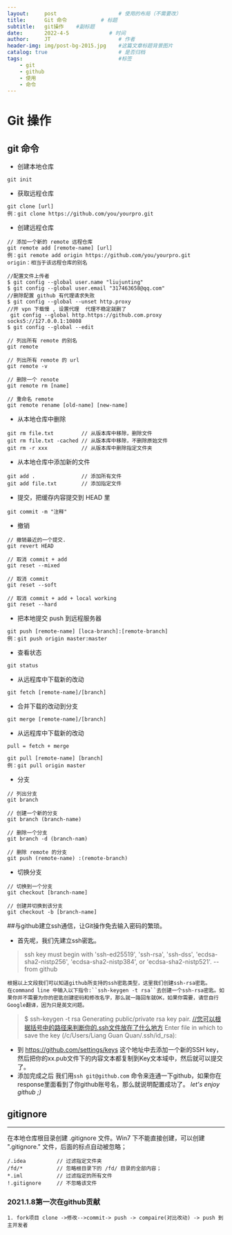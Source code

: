 ```yaml
---
layout:     post                    # 使用的布局（不需要改）
title:      Git 命令           # 标题 
subtitle:   git操作	 #副标题
date:       2022-4-5             # 时间
author:     JT                      # 作者
header-img: img/post-bg-2015.jpg    #这篇文章标题背景图片
catalog: true                       # 是否归档
tags:                               #标签
    - git 
    - github
    - 使用
    - 命令
---
```



# Git 操作

## git 命令

- 创建本地仓库

```
git init
```

- 获取远程仓库

```
git clone [url]
例：git clone https://github.com/you/yourpro.git
```

- 创建远程仓库

```
// 添加一个新的 remote 远程仓库
git remote add [remote-name] [url]
例：git remote add origin https://github.com/you/yourpro.git
origin：相当于该远程仓库的别名

//配置文件上传者
$ git config --global user.name "liujunting"
$ git config --global user.email "317463658@qq.com"
//删除配置 github 有代理请求失败
$ git config --global --unset http.proxy
//开 vpn 下载慢 , 设置代理  代理不稳定就删了
 git config --global http.https://github.com.proxy socks5://127.0.0.1:10808
$ git config --global --edit

// 列出所有 remote 的别名
git remote

// 列出所有 remote 的 url
git remote -v

// 删除一个 renote
git remote rm [name]

// 重命名 remote
git remote rename [old-name] [new-name]
```

- 从本地仓库中删除

```
git rm file.txt         // 从版本库中移除，删除文件
git rm file.txt -cached // 从版本库中移除，不删除原始文件
git rm -r xxx           // 从版本库中删除指定文件夹
```

- 从本地仓库中添加新的文件

```
git add .               // 添加所有文件
git add file.txt        // 添加指定文件
```

- 提交，把缓存内容提交到 HEAD 里

```
git commit -m "注释"
```

- 撤销

```
// 撤销最近的一个提交.
git revert HEAD

// 取消 commit + add
git reset --mixed

// 取消 commit
git reset --soft

// 取消 commit + add + local working
git reset --hard
```

- 把本地提交 push 到远程服务器

```
git push [remote-name] [loca-branch]:[remote-branch]
例：git push origin master:master
```

- 查看状态

```
git status
```

- 从远程库中下载新的改动

```
git fetch [remote-name]/[branch]
```

- 合并下载的改动到分支

```
git merge [remote-name]/[branch]
```

- 从远程库中下载新的改动

```
pull = fetch + merge

git pull [remote-name] [branch]
例：git pull origin master
```

- 分支

```
// 列出分支
git branch

// 创建一个新的分支
git branch (branch-name)

// 删除一个分支
git branch -d (branch-nam)

// 删除 remote 的分支
git push (remote-name) :(remote-branch)
```

- 切换分支

```
// 切换到一个分支
git checkout [branch-name]

// 创建并切换到该分支
git checkout -b [branch-name]
```

\##与github建立ssh通信，让Git操作免去输入密码的繁琐。

- 首先呢，我们先建立ssh密匙。

> ssh key must begin with 'ssh-ed25519', 'ssh-rsa', 'ssh-dss', 'ecdsa-sha2-nistp256', 'ecdsa-sha2-nistp384', or 'ecdsa-sha2-nistp521'. -- from github

```
根据以上文段我们可以知道github所支持的ssh密匙类型，这里我们创建ssh-rsa密匙。
在command line 中输入以下指令:``ssh-keygen -t rsa``去创建一个ssh-rsa密匙。如果你并不需要为你的密匙创建密码和修改名字，那么就一路回车就OK，如果你需要，请您自行Google翻译，因为只是英文问题。
```

> $ ssh-keygen -t rsa Generating public/private rsa key pair. [//您可以根据括号中的路径来判断你的.ssh文件放在了什么地方](http:////xn--fiq5q3lk5grzcob429kv8bh4henb4yn2zfu4czx4ffa8207g.xn--ssh-098d3k3lqmo37cfc311r5wans) Enter file in which to save the key (/c/Users/Liang Guan Quan/.ssh/id_rsa):

- 到 https://github.com/settings/keys 这个地址中去添加一个新的SSH key，然后把你的xx.pub文件下的内容文本都复制到Key文本域中，然后就可以提交了。
- 添加完成之后 我们用`ssh git@github.com` 命令来连通一下github，如果你在response里面看到了你github账号名，那么就说明配置成功了。 *let's enjoy github ;)*

## gitignore

------

在本地仓库根目录创建 .gitignore 文件。Win7 下不能直接创建，可以创建 ".gitignore." 文件，后面的标点自动被忽略；

```
/.idea          // 过滤指定文件夹
/fd/*           // 忽略根目录下的 /fd/ 目录的全部内容；
*.iml           // 过滤指定的所有文件
!.gitignore     // 不忽略该文件
```

### 2021.1.8第一次在github贡献

```
1. fork项目 clone ->修改-->commit-> push -> compaire(对比改动) -> push 到主开发者
```